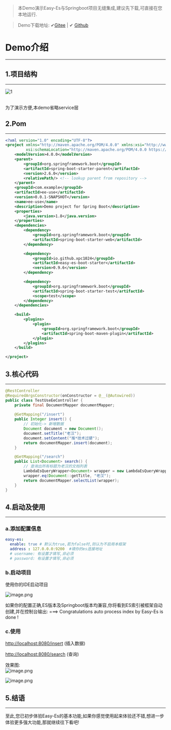 > 本Demo演示Easy-Es与Springboot项目无缝集成,建议先下载,可直接在您本地运行.

> Demo下载地址: ✔[Gitee](https://gitee.com/easy-es/easy-es-springboot-demo) | ✔ [Github](https://github.com/xpc1024/easy-es-springboot-demo)

# Demo介绍

---

## 1.项目结构

---

![1](https://iknow.hs.net/e562a309-8526-4964-9250-b87ad02545e0.png)

<br />为了演示方便,本demo省略service层

## 2.Pom

---

```xml
<?xml version="1.0" encoding="UTF-8"?>
<project xmlns="http://maven.apache.org/POM/4.0.0" xmlns:xsi="http://www.w3.org/2001/XMLSchema-instance"
         xsi:schemaLocation="http://maven.apache.org/POM/4.0.0 https://maven.apache.org/xsd/maven-4.0.0.xsd">
    <modelVersion>4.0.0</modelVersion>
    <parent>
        <groupId>org.springframework.boot</groupId>
        <artifactId>spring-boot-starter-parent</artifactId>
        <version>2.6.0</version>
        <relativePath/> <!-- lookup parent from repository -->
    </parent>
    <groupId>com.example</groupId>
    <artifactId>ee-use</artifactId>
    <version>0.0.1-SNAPSHOT</version>
    <name>ee-use</name>
    <description>Demo project for Spring Boot</description>
    <properties>
        <java.version>1.8</java.version>
    </properties>
    <dependencies>
        <dependency>
            <groupId>org.springframework.boot</groupId>
            <artifactId>spring-boot-starter-web</artifactId>
        </dependency>

        <dependency>
            <groupId>io.github.xpc1024</groupId>
            <artifactId>easy-es-boot-starter</artifactId>
            <version>0.9.6</version>
        </dependency>

        <dependency>
            <groupId>org.springframework.boot</groupId>
            <artifactId>spring-boot-starter-test</artifactId>
            <scope>test</scope>
        </dependency>
    </dependencies>

    <build>
        <plugins>
            <plugin>
                <groupId>org.springframework.boot</groupId>
                <artifactId>spring-boot-maven-plugin</artifactId>
            </plugin>
        </plugins>
    </build>

</project>

```

## 3.核心代码

---

```java
@RestController
@RequiredArgsConstructor(onConstructor = @__(@Autowired))
public class TestUseEeController {
    private final DocumentMapper documentMapper;
    
    @GetMapping("/insert")
    public Integer insert() {
        // 初始化-> 新增数据
        Document document = new Document();
        document.setTitle("老汉");
        document.setContent("推*技术过硬");
        return documentMapper.insert(document);
    }

    @GetMapping("/search")
    public List<Document> search() {
        // 查询出所有标题为老汉的文档列表
        LambdaEsQueryWrapper<Document> wrapper = new LambdaEsQueryWrapper<>();
        wrapper.eq(Document::getTitle, "老汉");
        return documentMapper.selectList(wrapper);
    }
}
```

## 4.启动及使用

---

### a.添加配置信息
```yaml
easy-es:
  enable: true # 默认为true,若为false时,则认为不启用本框架
  address : 127.0.0.0:9200  #填你的es连接地址
  # username: 有设置才填写,非必须
  # password: 有设置才填写,非必须
```
### b.启动项目
使用你的IDE启动项目<br />

![image.png](https://iknow.hs.net/b6d12f86-58db-45ad-af05-29ab9b398614.png)

如果你的配置正确,ES版本及Springboot版本均兼容,你将看到ES索引被框架自动创建,并在控制台输出:
===> Congratulations auto process index by Easy-Es is done !

### c.使用

[http://localhost:8080/insert](http://localhost:8080/insert) (插入数据)

[http://localhost:8080/search](http://localhost:8080/search) (查询)

效果图:<br />
![image.png](https://iknow.hs.net/903287b2-f683-4335-a29a-6b58418b6950.png)<br />

![image.png](https://iknow.hs.net/0c9dd4f1-1b56-4d1a-ba39-cc3bf51d87a3.png)

## 5.结语

---

至此,您已初步体验Easy-Es的基本功能,如果你感觉使用起来体验还不错,想进一步体验更多强大功能,那就继续往下看吧!
